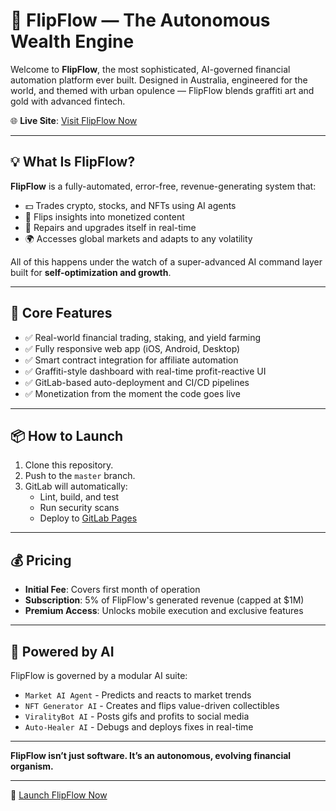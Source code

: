 # 🚀 FlipFlow — The Autonomous Wealth Engine

Welcome to **FlipFlow**, the most sophisticated, AI-governed financial automation platform ever built. Designed in Australia, engineered for the world, and themed with urban opulence — FlipFlow blends graffiti art and gold with advanced fintech.

🌐 **Live Site**: [Visit FlipFlow Now](https://<your-username>.gitlab.io/flipflow)

---

## 💡 What Is FlipFlow?

**FlipFlow** is a fully-automated, error-free, revenue-generating system that:
- 💵 Trades crypto, stocks, and NFTs using AI agents
- 🔁 Flips insights into monetized content
- 🧠 Repairs and upgrades itself in real-time
- 🌍 Accesses global markets and adapts to any volatility

All of this happens under the watch of a super-advanced AI command layer built for **self-optimization and growth**.

---

## 🧩 Core Features

- ✅ Real-world financial trading, staking, and yield farming
- ✅ Fully responsive web app (iOS, Android, Desktop)
- ✅ Smart contract integration for affiliate automation
- ✅ Graffiti-style dashboard with real-time profit-reactive UI
- ✅ GitLab-based auto-deployment and CI/CD pipelines
- ✅ Monetization from the moment the code goes live

---

## 📦 How to Launch

1. Clone this repository.
2. Push to the `master` branch.
3. GitLab will automatically:
   - Lint, build, and test
   - Run security scans
   - Deploy to [GitLab Pages](https://<your-username>.gitlab.io/flipflow)

---

## 💰 Pricing

- **Initial Fee**: Covers first month of operation
- **Subscription**: 5% of FlipFlow's generated revenue (capped at $1M)
- **Premium Access**: Unlocks mobile execution and exclusive features

---

## 🧠 Powered by AI

FlipFlow is governed by a modular AI suite:
- `Market AI Agent` - Predicts and reacts to market trends
- `NFT Generator AI` - Creates and flips value-driven collectibles
- `ViralityBot AI` - Posts gifs and profits to social media
- `Auto-Healer AI` - Debugs and deploys fixes in real-time

---

**FlipFlow isn’t just software. It’s an autonomous, evolving financial organism.**

---

🔗 [Launch FlipFlow Now](https://<your-username>.gitlab.io/flipflow)
